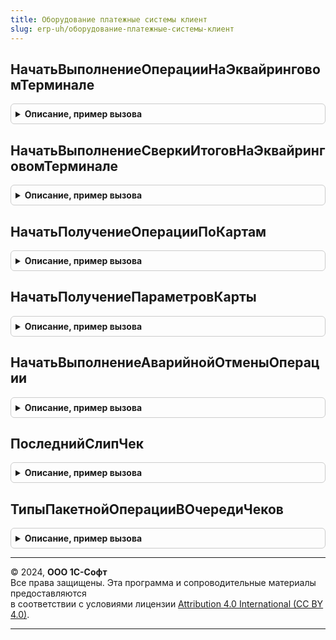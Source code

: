 ```yaml
---
title: Оборудование платежные системы клиент
slug: erp-uh/оборудование-платежные-системы-клиент
---
```



## НачатьВыполнениеОперацииНаЭквайринговомТерминале
<details style="margin: 1em 0; padding: 0.5em; border: 1px solid #ccc; border-radius: 6px;">

<summary style="font-weight: bold; cursor: pointer;">Описание, пример вызова</summary>

```bsl

// АПК: 142-выкл обратная совместимость

// Выполнить операции на эквайринговом терминале.
// Если эквайринговый терминал не поддерживает печать квитанций на терминале, для печати подключается печатающее устройство.
//
// Параметры:
//  ОповещениеПриЗавершении - ОписаниеОповещения - оповещение при завершении.
//  ИдентификаторКлиента - ФормаКлиентскогоПриложения -идентификатор формы.
//  ИдентификаторУстройства - СправочникСсылка.ПодключаемоеОборудование - идентификатор устройства, если неопределенно - будет предложен выбор.
//  ПараметрыОперации - Структура - параметры выполнения операции.
//  ДополнительныеПараметры - Структура - дополнительные команды.
//  ПечатающееУстройство - Неопределено - Печатающее устройство.
//
Процедура НачатьВыполнениеОперацииНаЭквайринговомТерминале(ОповещениеПриЗавершении, ИдентификаторКлиента, ИдентификаторУстройства = Неопределено, ПараметрыОперации = Неопределено, ДополнительныеПараметры = Неопределено, ПечатающееУстройство = Неопределено) Экспорт
```

Пример вызова
```bsl
ОборудованиеПлатежныеСистемыКлиент.НачатьВыполнениеОперацииНаЭквайринговомТерминале(ОповещениеПриЗавершении, ИдентификаторКлиента, ИдентификаторУстройства, ПараметрыОперации, ДополнительныеПараметры, ПечатающееУстройство);
```
</details>

## НачатьВыполнениеСверкиИтоговНаЭквайринговомТерминале
<details style="margin: 1em 0; padding: 0.5em; border: 1px solid #ccc; border-radius: 6px;">

<summary style="font-weight: bold; cursor: pointer;">Описание, пример вызова</summary>

```bsl

// Выполнить сверку итогов на эквайринговом терминале.
// Если эквайринговый терминал не поддерживает печать квитанций на терминале, для печати подключается печатающее устройство.
//
// Параметры:
//  ОповещениеПриЗавершении - ОписаниеОповещения - оповещение при завершении.
//  ИдентификаторКлиента - ФормаКлиентскогоПриложения -идентификатор формы.
//  ИдентификаторУстройства - СправочникСсылка.ПодключаемоеОборудование - идентификатор устройства, если неопределенно - будет предложен выбор.
//  ПараметрыОперации - Структура - параметры выполнения операции.
//  ДополнительныеПараметры - Структура - дополнительные команды.
//  ПечатающееУстройство - Неопределено - Печатающее устройство.
//
Процедура НачатьВыполнениеСверкиИтоговНаЭквайринговомТерминале(ОповещениеПриЗавершении, ИдентификаторКлиента, ИдентификаторУстройства = Неопределено, ПараметрыОперации = Неопределено, ДополнительныеПараметры = Неопределено, ПечатающееУстройство = Неопределено) Экспорт
```

Пример вызова
```bsl
ОборудованиеПлатежныеСистемыКлиент.НачатьВыполнениеСверкиИтоговНаЭквайринговомТерминале(ОповещениеПриЗавершении, ИдентификаторКлиента, ИдентификаторУстройства, ПараметрыОперации, ДополнительныеПараметры, ПечатающееУстройство);
```
</details>

## НачатьПолучениеОперацииПоКартам
<details style="margin: 1em 0; padding: 0.5em; border: 1px solid #ccc; border-radius: 6px;">

<summary style="font-weight: bold; cursor: pointer;">Описание, пример вызова</summary>

```bsl

// Начать получение операции по картам.
//
// Параметры:
//  ОповещениеПриЗавершении - ОписаниеОповещения - оповещение при завершении.
//  ИдентификаторКлиента - ФормаКлиентскогоПриложения -идентификатор формы.
//  ИдентификаторУстройства - СправочникСсылка.ПодключаемоеОборудование - идентификатор устройства, если неопределенно - будет предложен выбор.
//  ПараметрыОперации - Структура - параметры выполнения операции.
//  ДополнительныеПараметры - Структура - дополнительные команды.
//
Процедура НачатьПолучениеОперацииПоКартам(ОповещениеПриЗавершении, ИдентификаторКлиента, ИдентификаторУстройства = Неопределено, ПараметрыОперации = Неопределено, ДополнительныеПараметры = Неопределено) Экспорт
```

Пример вызова
```bsl
ОборудованиеПлатежныеСистемыКлиент.НачатьПолучениеОперацииПоКартам(ОповещениеПриЗавершении, ИдентификаторКлиента, ИдентификаторУстройства, ПараметрыОперации, ДополнительныеПараметры);
```
</details>

## НачатьПолучениеПараметровКарты
<details style="margin: 1em 0; padding: 0.5em; border: 1px solid #ccc; border-radius: 6px;">

<summary style="font-weight: bold; cursor: pointer;">Описание, пример вызова</summary>

```bsl

// АПК: 142-вкл

// Начать получение параметров карты.
//
// Параметры:
//   ОповещениеПриЗавершении - ОписаниеОповещения - оповещение при завершении.
//   ИдентификаторКлиента    - ФормаКлиентскогоПриложения -идентификатор формы.
//   ИдентификаторУстройства - СправочникСсылка.ПодключаемоеОборудование - идентификатор устройства, если неопределенно - будет предложен выбор.
//   ПараметрыОперации       - Структура - параметры выполнения операции.
//   ДополнительныеПараметры - Структура - дополнительные команды.
//
Процедура НачатьПолучениеПараметровКарты(ОповещениеПриЗавершении, ИдентификаторКлиента, ИдентификаторУстройства = Неопределено, ПараметрыОперации = Неопределено, ДополнительныеПараметры = Неопределено) Экспорт
```

Пример вызова
```bsl
ОборудованиеПлатежныеСистемыКлиент.НачатьПолучениеПараметровКарты(ОповещениеПриЗавершении, ИдентификаторКлиента, ИдентификаторУстройства, ПараметрыОперации, ДополнительныеПараметры);
```
</details>

## НачатьВыполнениеАварийнойОтменыОперации
<details style="margin: 1em 0; padding: 0.5em; border: 1px solid #ccc; border-radius: 6px;">

<summary style="font-weight: bold; cursor: pointer;">Описание, пример вызова</summary>

```bsl

// Начать выполнение аварийной отмена операции.
//
// Параметры:
//   ОповещениеПриЗавершении - ОписаниеОповещения - оповещение при завершении.
//   ИдентификаторКлиента    - ФормаКлиентскогоПриложения -идентификатор формы.
//   ИдентификаторУстройства - СправочникСсылка.ПодключаемоеОборудование - идентификатор устройства, если неопределенно - будет предложен выбор.
//   ПараметрыОперации       - Структура - параметры выполнения операции.
//   ДополнительныеПараметры - Структура - дополнительные команды.
//
Процедура НачатьВыполнениеАварийнойОтменыОперации(ОповещениеПриЗавершении, ИдентификаторКлиента, ИдентификаторУстройства = Неопределено, ПараметрыОперации = Неопределено, ДополнительныеПараметры = Неопределено) Экспорт
```

Пример вызова
```bsl
ОборудованиеПлатежныеСистемыКлиент.НачатьВыполнениеАварийнойОтменыОперации(ОповещениеПриЗавершении, ИдентификаторКлиента, ИдентификаторУстройства, ПараметрыОперации, ДополнительныеПараметры);
```
</details>

## ПоследнийСлипЧек
<details style="margin: 1em 0; padding: 0.5em; border: 1px solid #ccc; border-radius: 6px;">

<summary style="font-weight: bold; cursor: pointer;">Описание, пример вызова</summary>

```bsl

// Возвращает строку последнего слип-чека
//
// Возвращаемое значение:
//  Строка
Функция ПоследнийСлипЧек() Экспорт
```

Пример вызова
```bsl
Результат = ОборудованиеПлатежныеСистемыКлиент.ПоследнийСлипЧек() 
```
</details>

## ТипыПакетнойОперацииВОчередиЧеков
<details style="margin: 1em 0; padding: 0.5em; border: 1px solid #ccc; border-radius: 6px;">

<summary style="font-weight: bold; cursor: pointer;">Описание, пример вызова</summary>

```bsl

// Возвращает возможные типы пакетной операции
//
// Возвращаемое значение:
//  Соответствие
Функция ТипыПакетнойОперацииВОчередиЧеков() Экспорт
```

Пример вызова
```bsl
Результат = ОборудованиеПлатежныеСистемыКлиент.ТипыПакетнойОперацииВОчередиЧеков() 
```
</details>

---

© 2024, **ООО 1С-Софт**  
Все права защищены. Эта программа и сопроводительные материалы предоставляются  
в соответствии с условиями лицензии [Attribution 4.0 International (CC BY 4.0)](https://creativecommons.org/licenses/by/4.0/legalcode).

---
